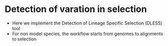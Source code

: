# Detection of varation in selection
* Here we implement the Detection of Lineage Specific Selection (DLESS) tool
* For non model species, the workflow starts from genomes to alignments to selection

